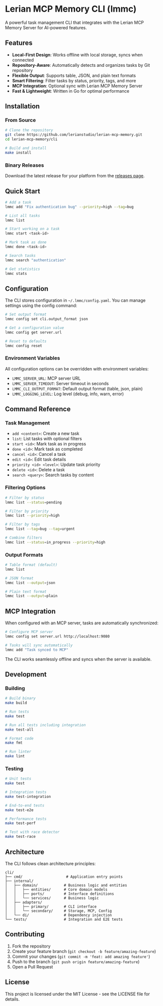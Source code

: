 # Lerian MCP Memory CLI (lmmc)

A powerful task management CLI that integrates with the Lerian MCP Memory Server for AI-powered features.

## Features

- **Local-First Design**: Works offline with local storage, syncs when connected
- **Repository-Aware**: Automatically detects and organizes tasks by Git repository
- **Flexible Output**: Supports table, JSON, and plain text formats
- **Smart Filtering**: Filter tasks by status, priority, tags, and more
- **MCP Integration**: Optional sync with Lerian MCP Memory Server
- **Fast & Lightweight**: Written in Go for optimal performance

## Installation

### From Source

```bash
# Clone the repository
git clone https://github.com/lerianstudio/lerian-mcp-memory.git
cd lerian-mcp-memory/cli

# Build and install
make install
```

### Binary Releases

Download the latest release for your platform from the [releases page](https://github.com/lerianstudio/lerian-mcp-memory/releases).

## Quick Start

```bash
# Add a task
lmmc add "Fix authentication bug" --priority=high --tag=bug

# List all tasks
lmmc list

# Start working on a task
lmmc start <task-id>

# Mark task as done
lmmc done <task-id>

# Search tasks
lmmc search "authentication"

# Get statistics
lmmc stats
```

## Configuration

The CLI stores configuration in `~/.lmmc/config.yaml`. You can manage settings using the config command:

```bash
# Set output format
lmmc config set cli.output_format json

# Get a configuration value
lmmc config get server.url

# Reset to defaults
lmmc config reset
```

### Environment Variables

All configuration options can be overridden with environment variables:

- `LMMC_SERVER_URL`: MCP server URL
- `LMMC_SERVER_TIMEOUT`: Server timeout in seconds
- `LMMC_CLI_OUTPUT_FORMAT`: Default output format (table, json, plain)
- `LMMC_LOGGING_LEVEL`: Log level (debug, info, warn, error)

## Command Reference

### Task Management

- `add <content>`: Create a new task
- `list`: List tasks with optional filters
- `start <id>`: Mark task as in progress
- `done <id>`: Mark task as completed
- `cancel <id>`: Cancel a task
- `edit <id>`: Edit task details
- `priority <id> <level>`: Update task priority
- `delete <id>`: Delete a task
- `search <query>`: Search tasks by content

### Filtering Options

```bash
# Filter by status
lmmc list --status=pending

# Filter by priority
lmmc list --priority=high

# Filter by tags
lmmc list --tag=bug --tag=urgent

# Combine filters
lmmc list --status=in_progress --priority=high
```

### Output Formats

```bash
# Table format (default)
lmmc list

# JSON format
lmmc list --output=json

# Plain text format
lmmc list --output=plain
```

## MCP Integration

When configured with an MCP server, tasks are automatically synchronized:

```bash
# Configure MCP server
lmmc config set server.url http://localhost:9080

# Tasks will sync automatically
lmmc add "Task synced to MCP"
```

The CLI works seamlessly offline and syncs when the server is available.

## Development

### Building

```bash
# Build binary
make build

# Run tests
make test

# Run all tests including integration
make test-all

# Format code
make fmt

# Run linter
make lint
```

### Testing

```bash
# Unit tests
make test

# Integration tests
make test-integration

# End-to-end tests
make test-e2e

# Performance tests
make test-perf

# Test with race detector
make test-race
```

## Architecture

The CLI follows clean architecture principles:

```
cli/
├── cmd/                    # Application entry points
├── internal/
│   ├── domain/            # Business logic and entities
│   │   ├── entities/      # Core domain models
│   │   ├── ports/         # Interface definitions
│   │   └── services/      # Business logic
│   ├── adapters/
│   │   ├── primary/       # CLI interface
│   │   └── secondary/     # Storage, MCP, Config
│   └── di/                # Dependency injection
└── tests/                 # Integration and E2E tests
```

## Contributing

1. Fork the repository
2. Create your feature branch (`git checkout -b feature/amazing-feature`)
3. Commit your changes (`git commit -m 'feat: add amazing feature'`)
4. Push to the branch (`git push origin feature/amazing-feature`)
5. Open a Pull Request

## License

This project is licensed under the MIT License - see the LICENSE file for details.